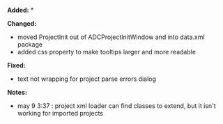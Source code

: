 **Added:**
* 

**Changed:**
* moved ProjectInit out of ADCProjectInitWindow and into data.xml package
* added css property to make tooltips larger and more readable

**Fixed:**
* text not wrapping for project parse errors dialog

**Notes:**
* may 9 3:37 : project xml loader can find classes to extend, but it isn't working for imported projects
